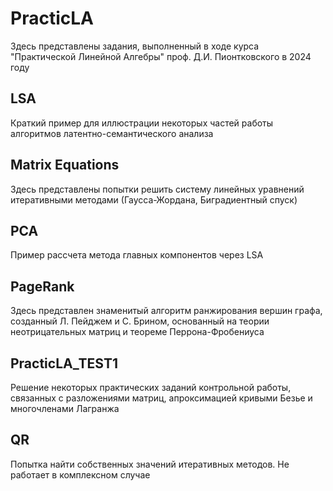 # PracticLA
Здесь представлены задания, выполненный в ходе курса "Практической Линейной Алгебры" проф. Д.И. Пионтковского в 2024 году

## LSA
Краткий пример для иллюстрации некоторых частей работы алгоритмов латентно-семантического анализа

## Matrix Equations
Здесь представлены попытки решить систему линейных уравнений итеративными методами (Гаусса-Жордана, Биградиентный спуск)

## PCA
Пример рассчета метода главных компонентов через LSA

## PageRank
Здесь представлен знаменитый алгоритм ранжирования вершин графа, созданный Л. Пейджем и С. Брином, основанный на теории неотрицательных матриц и теореме Перрона-Фробениуса

## PracticLA_TEST1
Решение некоторых практических заданий контрольной работы, связанных с разложениями матриц, апроксимацией кривыми Безье и многочленами Лагранжа

## QR
Попытка найти собственных значений итеративных методов. Не работает в комплексном случае
 
